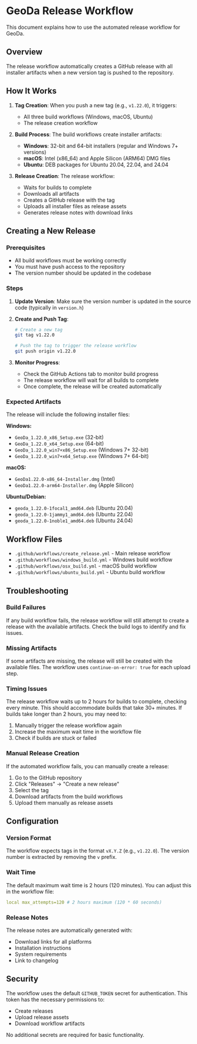 # GeoDa Release Workflow

This document explains how to use the automated release workflow for GeoDa.

## Overview

The release workflow automatically creates a GitHub release with all installer artifacts when a new version tag is pushed to the repository.

## How It Works

1. **Tag Creation**: When you push a new tag (e.g., `v1.22.0`), it triggers:

   - All three build workflows (Windows, macOS, Ubuntu)
   - The release creation workflow

2. **Build Process**: The build workflows create installer artifacts:

   - **Windows**: 32-bit and 64-bit installers (regular and Windows 7+ versions)
   - **macOS**: Intel (x86_64) and Apple Silicon (ARM64) DMG files
   - **Ubuntu**: DEB packages for Ubuntu 20.04, 22.04, and 24.04

3. **Release Creation**: The release workflow:
   - Waits for builds to complete
   - Downloads all artifacts
   - Creates a GitHub release with the tag
   - Uploads all installer files as release assets
   - Generates release notes with download links

## Creating a New Release

### Prerequisites

- All build workflows must be working correctly
- You must have push access to the repository
- The version number should be updated in the codebase

### Steps

1. **Update Version**: Make sure the version number is updated in the source code (typically in `version.h`)

2. **Create and Push Tag**:

   ```bash
   # Create a new tag
   git tag v1.22.0

   # Push the tag to trigger the release workflow
   git push origin v1.22.0
   ```

3. **Monitor Progress**:
   - Check the GitHub Actions tab to monitor build progress
   - The release workflow will wait for all builds to complete
   - Once complete, the release will be created automatically

### Expected Artifacts

The release will include the following installer files:

**Windows:**

- `GeoDa_1.22.0_x86_Setup.exe` (32-bit)
- `GeoDa_1.22.0_x64_Setup.exe` (64-bit)
- `GeoDa_1.22.0_win7+x86_Setup.exe` (Windows 7+ 32-bit)
- `GeoDa_1.22.0_win7+x64_Setup.exe` (Windows 7+ 64-bit)

**macOS:**

- `GeoDa1.22.0-x86_64-Installer.dmg` (Intel)
- `GeoDa1.22.0-arm64-Installer.dmg` (Apple Silicon)

**Ubuntu/Debian:**

- `geoda_1.22.0-1focal1_amd64.deb` (Ubuntu 20.04)
- `geoda_1.22.0-1jammy1_amd64.deb` (Ubuntu 22.04)
- `geoda_1.22.0-1noble1_amd64.deb` (Ubuntu 24.04)

## Workflow Files

- `.github/workflows/create_release.yml` - Main release workflow
- `.github/workflows/windows_build.yml` - Windows build workflow
- `.github/workflows/osx_build.yml` - macOS build workflow
- `.github/workflows/ubuntu_build.yml` - Ubuntu build workflow

## Troubleshooting

### Build Failures

If any build workflow fails, the release workflow will still attempt to create a release with the available artifacts. Check the build logs to identify and fix issues.

### Missing Artifacts

If some artifacts are missing, the release will still be created with the available files. The workflow uses `continue-on-error: true` for each upload step.

### Timing Issues

The release workflow waits up to 2 hours for builds to complete, checking every minute. This should accommodate builds that take 30+ minutes. If builds take longer than 2 hours, you may need to:

1. Manually trigger the release workflow again
2. Increase the maximum wait time in the workflow file
3. Check if builds are stuck or failed

### Manual Release Creation

If the automated workflow fails, you can manually create a release:

1. Go to the GitHub repository
2. Click "Releases" → "Create a new release"
3. Select the tag
4. Download artifacts from the build workflows
5. Upload them manually as release assets

## Configuration

### Version Format

The workflow expects tags in the format `vX.Y.Z` (e.g., `v1.22.0`). The version number is extracted by removing the `v` prefix.

### Wait Time

The default maximum wait time is 2 hours (120 minutes). You can adjust this in the workflow file:

```yaml
local max_attempts=120 # 2 hours maximum (120 * 60 seconds)
```

### Release Notes

The release notes are automatically generated with:

- Download links for all platforms
- Installation instructions
- System requirements
- Link to changelog

## Security

The workflow uses the default `GITHUB_TOKEN` secret for authentication. This token has the necessary permissions to:

- Create releases
- Upload release assets
- Download workflow artifacts

No additional secrets are required for basic functionality.

